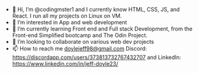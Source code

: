 - 👋 Hi, I’m @codingmster1 and I currently know HTML, CSS, JS, and React. I run all my projects on Linux on VM.
- 👀 I’m interested in App and web development
- 🌱 I’m currently learning Front end and Full stack Development, from the Front-end Simplified bootcamp and The Odin Project.
- 💞️ I’m looking to collaborate on various web dev projects
- 📫 How to reach me doylejeff98@gmail.com Discord: https://discordapp.com/users/373813732767432707 and LinkedIn: https://www.linkedin.com/in/jeff-doyle23/

<!---
codingmster1/codingmster1 is a ✨ special ✨ repository because its `README.md` (this file) appears on your GitHub profile.
You can click the Preview link to take a look at your changes.
--->
